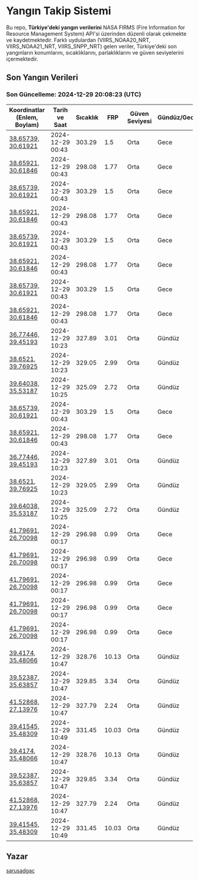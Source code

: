 # Yangın Takip Sistemi

Bu repo, **Türkiye'deki yangın verilerini** NASA FIRMS (Fire Information for Resource Management System) API'si üzerinden düzenli olarak çekmekte ve kaydetmektedir. Farklı uydulardan (VIIRS_NOAA20_NRT, VIIRS_NOAA21_NRT, VIIRS_SNPP_NRT) gelen veriler, Türkiye'deki son yangınların konumlarını, sıcaklıklarını, parlaklıklarını ve güven seviyelerini içermektedir.

## Son Yangın Verileri
### Son Güncelleme: 2024-12-29 20:08:23 (UTC)

| Koordinatlar (Enlem, Boylam) | Tarih ve Saat | Sıcaklık | FRP | Güven Seviyesi | Gündüz/Gece |
|-----------------------------|----------------|----------|-----|----------------|-------------|
| [38.65739, 30.61921](https://www.google.com/maps?q=38.65739,30.61921) | 2024-12-29 00:43 | 303.29 | 1.5 | Orta | Gece |
| [38.65921, 30.61846](https://www.google.com/maps?q=38.65921,30.61846) | 2024-12-29 00:43 | 298.08 | 1.77 | Orta | Gece |
| [38.65739, 30.61921](https://www.google.com/maps?q=38.65739,30.61921) | 2024-12-29 00:43 | 303.29 | 1.5 | Orta | Gece |
| [38.65921, 30.61846](https://www.google.com/maps?q=38.65921,30.61846) | 2024-12-29 00:43 | 298.08 | 1.77 | Orta | Gece |
| [38.65739, 30.61921](https://www.google.com/maps?q=38.65739,30.61921) | 2024-12-29 00:43 | 303.29 | 1.5 | Orta | Gece |
| [38.65921, 30.61846](https://www.google.com/maps?q=38.65921,30.61846) | 2024-12-29 00:43 | 298.08 | 1.77 | Orta | Gece |
| [38.65739, 30.61921](https://www.google.com/maps?q=38.65739,30.61921) | 2024-12-29 00:43 | 303.29 | 1.5 | Orta | Gece |
| [38.65921, 30.61846](https://www.google.com/maps?q=38.65921,30.61846) | 2024-12-29 00:43 | 298.08 | 1.77 | Orta | Gece |
| [36.77446, 39.45193](https://www.google.com/maps?q=36.77446,39.45193) | 2024-12-29 10:23 | 327.89 | 3.01 | Orta | Gündüz |
| [38.6521, 39.76925](https://www.google.com/maps?q=38.6521,39.76925) | 2024-12-29 10:23 | 329.05 | 2.99 | Orta | Gündüz |
| [39.64038, 35.53187](https://www.google.com/maps?q=39.64038,35.53187) | 2024-12-29 10:25 | 325.09 | 2.72 | Orta | Gündüz |
| [38.65739, 30.61921](https://www.google.com/maps?q=38.65739,30.61921) | 2024-12-29 00:43 | 303.29 | 1.5 | Orta | Gece |
| [38.65921, 30.61846](https://www.google.com/maps?q=38.65921,30.61846) | 2024-12-29 00:43 | 298.08 | 1.77 | Orta | Gece |
| [36.77446, 39.45193](https://www.google.com/maps?q=36.77446,39.45193) | 2024-12-29 10:23 | 327.89 | 3.01 | Orta | Gündüz |
| [38.6521, 39.76925](https://www.google.com/maps?q=38.6521,39.76925) | 2024-12-29 10:23 | 329.05 | 2.99 | Orta | Gündüz |
| [39.64038, 35.53187](https://www.google.com/maps?q=39.64038,35.53187) | 2024-12-29 10:25 | 325.09 | 2.72 | Orta | Gündüz |
| [41.79691, 26.70098](https://www.google.com/maps?q=41.79691,26.70098) | 2024-12-29 00:17 | 296.98 | 0.99 | Orta | Gece |
| [41.79691, 26.70098](https://www.google.com/maps?q=41.79691,26.70098) | 2024-12-29 00:17 | 296.98 | 0.99 | Orta | Gece |
| [41.79691, 26.70098](https://www.google.com/maps?q=41.79691,26.70098) | 2024-12-29 00:17 | 296.98 | 0.99 | Orta | Gece |
| [41.79691, 26.70098](https://www.google.com/maps?q=41.79691,26.70098) | 2024-12-29 00:17 | 296.98 | 0.99 | Orta | Gece |
| [41.79691, 26.70098](https://www.google.com/maps?q=41.79691,26.70098) | 2024-12-29 00:17 | 296.98 | 0.99 | Orta | Gece |
| [39.4174, 35.48066](https://www.google.com/maps?q=39.4174,35.48066) | 2024-12-29 10:47 | 328.76 | 10.13 | Orta | Gündüz |
| [39.52387, 35.63857](https://www.google.com/maps?q=39.52387,35.63857) | 2024-12-29 10:47 | 329.85 | 3.34 | Orta | Gündüz |
| [41.52868, 27.13976](https://www.google.com/maps?q=41.52868,27.13976) | 2024-12-29 10:47 | 327.79 | 2.24 | Orta | Gündüz |
| [39.41545, 35.48309](https://www.google.com/maps?q=39.41545,35.48309) | 2024-12-29 10:49 | 331.45 | 10.03 | Orta | Gündüz |
| [39.4174, 35.48066](https://www.google.com/maps?q=39.4174,35.48066) | 2024-12-29 10:47 | 328.76 | 10.13 | Orta | Gündüz |
| [39.52387, 35.63857](https://www.google.com/maps?q=39.52387,35.63857) | 2024-12-29 10:47 | 329.85 | 3.34 | Orta | Gündüz |
| [41.52868, 27.13976](https://www.google.com/maps?q=41.52868,27.13976) | 2024-12-29 10:47 | 327.79 | 2.24 | Orta | Gündüz |
| [39.41545, 35.48309](https://www.google.com/maps?q=39.41545,35.48309) | 2024-12-29 10:49 | 331.45 | 10.03 | Orta | Gündüz |

## Yazar

[sarusadgac](https://x.com/sarusadgac)
